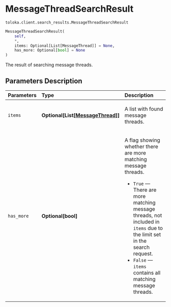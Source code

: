 # MessageThreadSearchResult
`toloka.client.search_results.MessageThreadSearchResult`

```python
MessageThreadSearchResult(
    self,
    *,
    items: Optional[List[MessageThread]] = None,
    has_more: Optional[bool] = None
)
```

The result of searching message threads.

## Parameters Description

| Parameters | Type | Description |
| :----------| :----| :-----------|
`items`|**Optional\[List\[[MessageThread](toloka.client.message_thread.MessageThread.md)\]\]**|<p>A list with found message threads.</p>
`has_more`|**Optional\[bool\]**|<p>A flag showing whether there are more matching message threads.</p> <ul> <li>`True` — There are more matching message threads, not included in `items` due to the limit set in the search request.</li> <li>`False` — `items` contains all matching message threads.</li> </ul>
